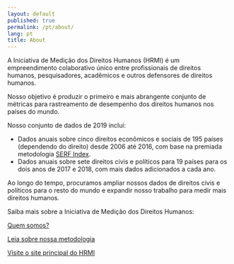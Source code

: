 ```yaml
---
layout: default
published: true
permalink: /pt/about/
lang: pt
title: About
---
```



A Iniciativa de Medição dos Direitos Humanos (HRMI) é um empreendimento colaborativo único entre profissionais de direitos humanos, pesquisadores, acadêmicos e outros defensores de direitos humanos.

Nosso objetivo é produzir o primeiro e mais abrangente conjunto de métricas para rastreamento de desempenho dos direitos humanos nos países do mundo.

Nosso conjunto de dados de 2019 inclui:
* Dados anuais sobre cinco direitos econômicos e sociais de 195 países (dependendo do direito) desde 2006 até 2016, com base na premiada metodologia [SERF Index](https://serfindex.uconn.edu/).
* Dados anuais sobre sete direitos civis e políticos para 19 países para os dois anos de 2017 e 2018, com mais dados adicionados a cada ano.

Ao longo do tempo, procuramos ampliar nossos dados de direitos civis e políticos para o resto do mundo e expandir nosso trabalho para medir mais direitos humanos.

Saiba mais sobre a Iniciativa de Medição dos Direitos Humanos:

[Quem somos?](https://humanrightsmeasurement.org/about-hrmi/the-team/)

[Leia sobre nossa metodologia](https://humanrightsmeasurement.org/methodology/overview/)

[Visite o site principal do HRMI](https://humanrightsmeasurement.org)
